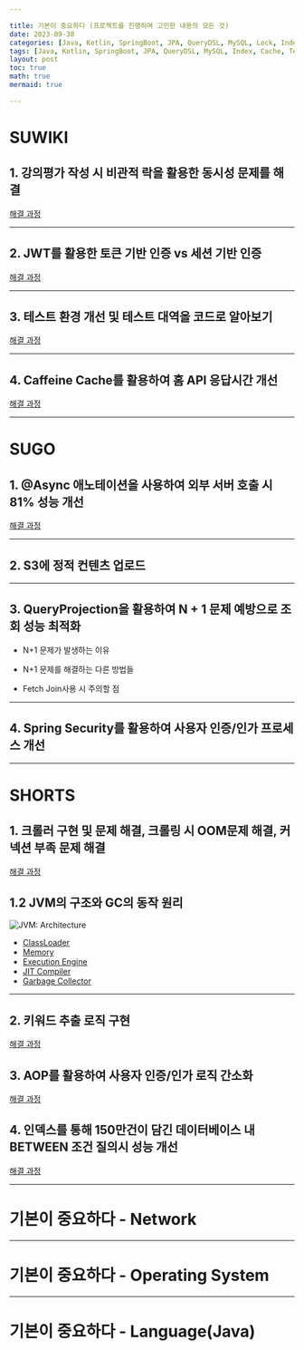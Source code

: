 ```yaml
---

title: 기본이 중요하다 (프로젝트를 진행하며 고민한 내용의 모든 것)
date: 2023-09-30
categories: [Java, Kotlin, SpringBoot, JPA, QueryDSL, MySQL, Lock, Index, Cache, Async, Test, Authorization]
tags: [Java, Kotlin, SpringBoot, JPA, QueryDSL, MySQL, Index, Cache, Test, Authorization]
layout: post
toc: true
math: true
mermaid: true

---
```


# SUWIKI

## 1. 강의평가 작성 시 비관적 락을 활용한 동시성 문제를 해결

[해결 과정](https://k-diger.github.io/posts/SUWIKI-1)

---

## 2. JWT를 활용한 토큰 기반 인증 vs 세션 기반 인증

[해결 과정](https://k-diger.github.io/posts/SUWIKI-2)

---

## 3. 테스트 환경 개선 및 테스트 대역을 코드로 알아보기

[해결 과정](https://k-diger.github.io/posts/SUWIKI-3)

---

## 4. Caffeine Cache를 활용하여 홈 API 응답시간 개선

[해결 과정](https://k-diger.github.io/posts/SUWIKI-4)

---

# SUGO

## 1. @Async 애노테이션을 사용하여 외부 서버 호출 시 81% 성능 개선

[해결 과정](https://k-diger.github.io/posts/SUGO-1)

---

## 2. S3에 정적 컨텐츠 업로드

---

## 3. QueryProjection을 활용하여 N + 1 문제 예방으로 조회 성능 최적화

- N+1 문제가 발생하는 이유

- N+1 문제를 해결하는 다른 방법들

- Fetch Join사용 시 주의할 점

---

## 4. Spring Security를 활용하여 사용자 인증/인가 프로세스 개선

---

# SHORTS

## 1. 크롤러 구현 및 문제 해결, 크롤링 시 OOM문제 해결, 커넥션 부족 문제 해결

[해결 과정](https://k-diger.github.io/posts/SHORTS-1)

## 1.2 JVM의 구조와 GC의 동작 원리

![JVM: Architecture](https://techvidvan.com/tutorials/wp-content/uploads/sites/2/2020/06/JVM-Model.jpg)

- [ClassLoader](https://k-diger.github.io/posts/ClassLoader)
- [Memory](https://k-diger.github.io/posts/JVM-Memory)
- [Execution Engine](https://k-diger.github.io/posts/Execution-Engine)
- [JIT Compiler](https://k-diger.github.io/posts/JITCompiler)
- [Garbage Collector](https://k-diger.github.io/posts/JVM-GC)

---

## 2. 키워드 추출 로직 구현

[해결 과정](https://k-diger.github.io/posts/SHORTS-2)

## 3. AOP를 활용하여 사용자 인증/인가 로직 간소화

[해결 과정](https://k-diger.github.io/posts/SHORTS-3)

## 4. 인덱스를 통해 150만건이 담긴 데이터베이스 내 BETWEEN 조건 질의시 성능 개선

[해결 과정](https://k-diger.github.io/posts/SHORTS-4)

---

# 기본이 중요하다 - Network

---

# 기본이 중요하다 - Operating System

---

# 기본이 중요하다 - Language(Java)

